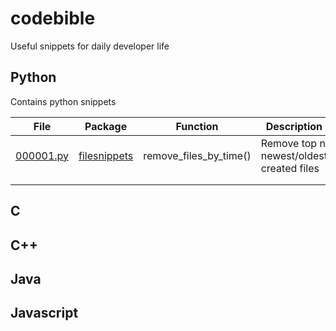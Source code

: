 # codebible
Useful snippets for daily developer life

## Python
Contains python snippets

| File                              | Package     | Function                 | Description                             |
|-----------------------------------|-------------|--------------------------|-----------------------------------------|
| [000001.py](python/filesnippets/000001.py)  | [filesnippets](python/filesnippets)   | remove_files_by_time()   | Remove top n newest/oldest created files|
|                                   |             |                          |                                         |
|                                   |             |                          |                                         |

## C

## C++

## Java

## Javascript
